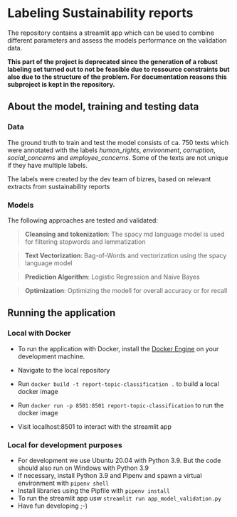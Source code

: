 # Labeling Sustainability reports

The repository contains a streamlit app which can be used to combine different parameters and assess the models performance on the validation data.

**This part of the project is deprecated since the generation of a robust labeling set turned out to not be feasible due to ressource constraints but also due to the structure of the problem. For documentation reasons this subproject is kept in the repository.**

## About the model, training and testing data

### Data
The ground truth to train and test the model consists of ca. 750 texts which were annotated with the labels *human_rights*, *environment*, *corruption*, *social_concerns* and *employee_concerns*. Some of the texts are not unique if they have multiple labels.

The labels were created by the dev team of bizres, based on relevant extracts from sustainability reports

### Models
The following approaches are tested and validated:

> **Cleansing and tokenization**: The spacy md language model is used for filtering stopwords and lemmatization

> **Text Vectorization**: Bag-of-Words and vectorization using the spacy language model

> **Prediction Algorithm**: Logistic Regression and Naive Bayes

> **Optimization**: Optimizing the modell for overall accuracy or for recall


## Running the application

### Local with Docker
- To run the application with Docker, install the [Docker Engine](https://docs.docker.com/engine/install/) on your development machine.

- Navigate to the local repository

- Run ```docker build -t report-topic-classification .``` to build a local docker image

- Run ```docker run -p 8501:8501 report-topic-classification``` to run the docker image

- Visit localhost:8501 to interact with the streamlit app

### Local for development purposes

- For development we use Ubuntu 20.04 with Python 3.9. But the code should also run on Windows with Python 3.9
- If necessary, install Python 3.9 and Pipenv and spawn a virtual environment with ```pipenv shell```
- Install libraries using the Pipfile with ```pipenv install```
- To run the streamlit app usw ```streamlit run app_model_validation.py```
- Have fun developing ;-)
